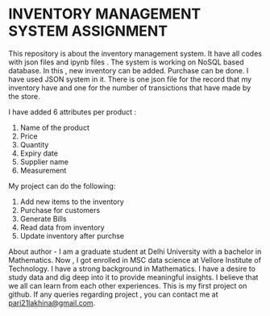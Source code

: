 # INVENTORY MANAGEMENT SYSTEM ASSIGNMENT
This repository is about the inventory management system.
It have all codes with json files and ipynb files .
The system is working on NoSQL based database.
In this , new inventory can be added.
Purchase can be done.
I have used JSON system in it. 
There is one json file for the record that my inventory have and one for the number of transictions that have made by the store.

I have added 6 attributes per product :
1. Name of the product
2. Price
3. Quantity
4. Expiry date
5. Supplier name
6. Measurement

My project can do the following:
1. Add new items to the inventory
2. Purchase for customers
3. Generate Bills
4. Read data from inventory
5. Update inventory after purchse

About author - I am a graduate student at Delhi University with a bachelor in Mathematics.  Now , I got enrolled in MSC data science at Vellore Institute of Technology. I have a strong background in Mathematics. I have a desire to study data and dig deep into it to provide meaningful insights. I believe that we all can learn from each other experiences. This is my first project on github. If any queries regarding project , you can contact me at pari21lakhina@gmail.com.

